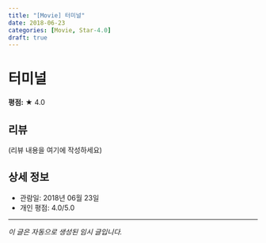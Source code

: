 ```yaml
---
title: "[Movie] 터미널"
date: 2018-06-23
categories: [Movie, Star-4.0]
draft: true
---
```


# 터미널

**평점:** ★ 4.0

## 리뷰

(리뷰 내용을 여기에 작성하세요)

## 상세 정보

- 관람일: 2018년 06월 23일
- 개인 평점: 4.0/5.0

---

*이 글은 자동으로 생성된 임시 글입니다.*
